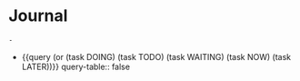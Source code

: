 # Journal
	-
- {{query (or (task DOING) (task TODO) (task WAITING) (task NOW) (task LATER))}}
  query-table:: false